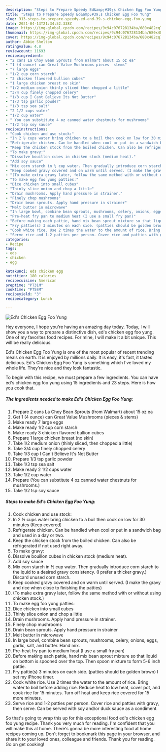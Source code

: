 ```yaml
---
description: "Steps to Prepare Speedy Ed&amp;#39;s Chicken Egg Foo Yung"
title: "Steps to Prepare Speedy Ed&amp;#39;s Chicken Egg Foo Yung"
slug: 313-steps-to-prepare-speedy-ed-and-39-s-chicken-egg-foo-yung
date: 2021-04-13T21:34:52.338Z
image: https://img-global.cpcdn.com/recipes/9c94c076728134ba/680x482cq70/eds-chicken-egg-foo-yung-recipe-main-photo.jpg
thumbnail: https://img-global.cpcdn.com/recipes/9c94c076728134ba/680x482cq70/eds-chicken-egg-foo-yung-recipe-main-photo.jpg
cover: https://img-global.cpcdn.com/recipes/9c94c076728134ba/680x482cq70/eds-chicken-egg-foo-yung-recipe-main-photo.jpg
author: Abbie Shelton
ratingvalue: 4.8
reviewcount: 11693
recipeingredient:
- "2 cans La Choy Bean Sprouts from Walmart about 15 oz ea"
- "1 (4 ounce) can Great Value Mushrooms pieces  stems"
- "7 large eggs"
- "1/2 cup corn starch"
- "3 chicken flavored bullion cubes"
- "1 large chicken breast no skin"
- "1/2 medium onion thinly sliced then chopped a little"
- "3/4 cup finely chopped celery"
- "1/3 cup I Cant Believe Its Not Butter"
- "1/3 tsp garlic powder"
- "1/3 tsp sea salt"
- "2 1/2 cups water"
- "1/2 cup water"
- " You can substitute 4 oz canned water chestnuts for mushrooms"
- "1/2 tsp soy sauce"
recipeinstructions:
- "Cook chicken and use stock:"
- "In 2 ½ cups water bring chicken to a boil then cook on low for 30 minutes (Keep covered)"
- "Refrigerate chicken. Can be handled when cool or put in a sandwich bag and used in a day or two."
- "Keep the chicken stock from the boiled chicken. Can also be refrigerated if not used right away."
- "To make gravy:"
- "Dissolve bouillon cubes in chicken stock (medium heat)."
- "Add soy sauce"
- "Mix corn starch in ½ cup water. Then gradually introduce corn starch to the iquid to a desired gravy consistency. (I prefer a thicker gravy.) Discard unused corn starch."
- "Keep cooked gravy covered and on warm until served. (I make the gravy and rice when close to finishing the patties)"
- "(To make extra gravy later, follow the same method with or without using chicken stock.)"
- "To make egg foo yung patties:"
- "Dice chicken into small cubes"
- "Thinly slice onion and chop a little"
- "Drain mushrooms. Apply hand pressure in strainer."
- "Finely chop mushrooms"
- "Drain bean sprouts. Apply hand pressure in strainer"
- "Melt butter in microwave"
- "In large bowl, combine bean sprouts, mushrooms, celery, onions, eggs, garlic, salt, and butter. Hand mix."
- "Pre-heat fry pan to medium heat (I use a small fry pan)"
- "Before making each pattie, hand mix bean sprout mixture so that liquid on bottom is spooned over the top. Then spoon mixture to form 5-6 inch pattie."
- "Fry pattie(s) 3 minutes on each side. (patties should be golden brown) I set my iPhone timer."
- "Cook white rice. Use 2 times the water to the amount of rice. Bring water to boil before adding rice. Reduce heat to low heat, cover pot, and cook rice for 15 minutes. Turn off heat and keep rice covered for 15 more minutes."
- "Serve rice and 1-2 patties per person. Cover rice and patties with gravy, then serve. Can be served with soy and/or duck sauce as a condiment."
categories:
- Recipe
tags:
- eds
- chicken
- egg

katakunci: eds chicken egg 
nutrition: 180 calories
recipecuisine: American
preptime: "PT31M"
cooktime: "PT58M"
recipeyield: "3"
recipecategory: Lunch

---
```



![Ed&#39;s Chicken Egg Foo Yung](https://img-global.cpcdn.com/recipes/9c94c076728134ba/680x482cq70/eds-chicken-egg-foo-yung-recipe-main-photo.jpg)

Hey everyone, I hope you're having an amazing day today. Today, I will show you a way to prepare a distinctive dish, ed&#39;s chicken egg foo yung. One of my favorites food recipes. For mine, I will make it a bit unique. This will be really delicious.



Ed&#39;s Chicken Egg Foo Yung is one of the most popular of recent trending meals on earth. It is enjoyed by millions daily. It is easy, it's fast, it tastes delicious. Ed&#39;s Chicken Egg Foo Yung is something which I've loved my whole life. They're nice and they look fantastic.


To begin with this recipe, we must prepare a few ingredients. You can have ed&#39;s chicken egg foo yung using 15 ingredients and 23 steps. Here is how you cook that.

<!--inarticleads1-->

##### The ingredients needed to make Ed&#39;s Chicken Egg Foo Yung:

1. Prepare 2 cans La Choy Bean Sprouts (from Walmart) about 15 oz ea
1. Get 1 (4 ounce) can Great Value Mushrooms (pieces &amp; stems)
1. Make ready 7 large eggs
1. Make ready 1/2 cup corn starch
1. Make ready 3 chicken flavored bullion cubes
1. Prepare 1 large chicken breast (no skin)
1. Take 1/2 medium onion (thinly sliced, then chopped a little)
1. Take 3/4 cup finely chopped celery
1. Take 1/3 cup I Can&#39;t Believe It&#39;s Not Butter
1. Prepare 1/3 tsp garlic powder
1. Take 1/3 tsp sea salt
1. Make ready 2 1/2 cups water
1. Take 1/2 cup water
1. Prepare  (You can substitute 4 oz canned water chestnuts for mushrooms.)
1. Take 1/2 tsp soy sauce




<!--inarticleads2-->

##### Steps to make Ed&#39;s Chicken Egg Foo Yung:

1. Cook chicken and use stock:
1. In 2 ½ cups water bring chicken to a boil then cook on low for 30 minutes (Keep covered)
1. Refrigerate chicken. Can be handled when cool or put in a sandwich bag and used in a day or two.
1. Keep the chicken stock from the boiled chicken. Can also be refrigerated if not used right away.
1. To make gravy:
1. Dissolve bouillon cubes in chicken stock (medium heat).
1. Add soy sauce
1. Mix corn starch in ½ cup water. Then gradually introduce corn starch to the iquid to a desired gravy consistency. (I prefer a thicker gravy.) Discard unused corn starch.
1. Keep cooked gravy covered and on warm until served. (I make the gravy and rice when close to finishing the patties)
1. (To make extra gravy later, follow the same method with or without using chicken stock.)
1. To make egg foo yung patties:
1. Dice chicken into small cubes
1. Thinly slice onion and chop a little
1. Drain mushrooms. Apply hand pressure in strainer.
1. Finely chop mushrooms
1. Drain bean sprouts. Apply hand pressure in strainer
1. Melt butter in microwave
1. In large bowl, combine bean sprouts, mushrooms, celery, onions, eggs, garlic, salt, and butter. Hand mix.
1. Pre-heat fry pan to medium heat (I use a small fry pan)
1. Before making each pattie, hand mix bean sprout mixture so that liquid on bottom is spooned over the top. Then spoon mixture to form 5-6 inch pattie.
1. Fry pattie(s) 3 minutes on each side. (patties should be golden brown) I set my iPhone timer.
1. Cook white rice. Use 2 times the water to the amount of rice. Bring water to boil before adding rice. Reduce heat to low heat, cover pot, and cook rice for 15 minutes. Turn off heat and keep rice covered for 15 more minutes.
1. Serve rice and 1-2 patties per person. Cover rice and patties with gravy, then serve. Can be served with soy and/or duck sauce as a condiment.




So that's going to wrap this up for this exceptional food ed&#39;s chicken egg foo yung recipe. Thank you very much for reading. I'm confident that you will make this at home. There's gonna be more interesting food at home recipes coming up. Don't forget to bookmark this page in your browser, and share it to your loved ones, colleague and friends. Thank you for reading. Go on get cooking!
